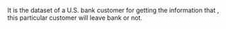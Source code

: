 It is the dataset of a U.S. bank customer for getting the information that , this particular customer will leave bank or not.

